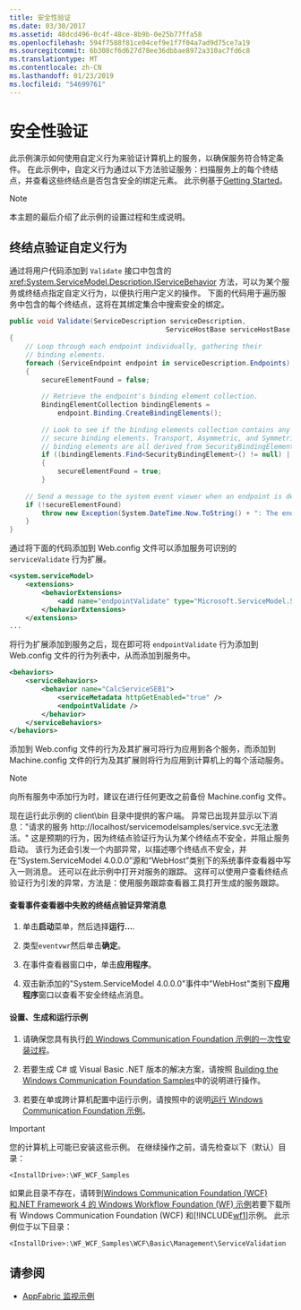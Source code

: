 ```yaml
---
title: 安全性验证
ms.date: 03/30/2017
ms.assetid: 48dcd496-0c4f-48ce-8b9b-0e25b77ffa58
ms.openlocfilehash: 594f7588f81ce04cef9e1f7f04a7ad9d75ce7a19
ms.sourcegitcommit: 6b308cf6d627d78ee36dbbae8972a310ac7fd6c8
ms.translationtype: MT
ms.contentlocale: zh-CN
ms.lasthandoff: 01/23/2019
ms.locfileid: "54699761"
---
```

# <a name="security-validation"></a>安全性验证
此示例演示如何使用自定义行为来验证计算机上的服务，以确保服务符合特定条件。 在此示例中，自定义行为通过以下方法验证服务：扫描服务上的每个终结点，并查看这些终结点是否包含安全的绑定元素。 此示例基于[Getting Started](../../../../docs/framework/wcf/samples/getting-started-sample.md)。  
  
> [!NOTE]
>  本主题的最后介绍了此示例的设置过程和生成说明。  
  
## <a name="endpoint-validation-custom-behavior"></a>终结点验证自定义行为  
 通过将用户代码添加到 `Validate` 接口中包含的 <xref:System.ServiceModel.Description.IServiceBehavior> 方法，可以为某个服务或终结点指定自定义行为，以便执行用户定义的操作。 下面的代码用于遍历服务中包含的每个终结点，这将在其绑定集合中搜索安全的绑定。  
  
```csharp
public void Validate(ServiceDescription serviceDescription,   
                                       ServiceHostBase serviceHostBase)  
{  
    // Loop through each endpoint individually, gathering their    
    // binding elements.  
    foreach (ServiceEndpoint endpoint in serviceDescription.Endpoints)  
    {  
        secureElementFound = false;  
  
        // Retrieve the endpoint's binding element collection.  
        BindingElementCollection bindingElements =   
            endpoint.Binding.CreateBindingElements();  
  
        // Look to see if the binding elements collection contains any   
        // secure binding elements. Transport, Asymmetric, and Symmetric      
        // binding elements are all derived from SecurityBindingElement.  
        if ((bindingElements.Find<SecurityBindingElement>() != null) || (bindingElements.Find<HttpsTransportBindingElement>() != null) || (bindingElements.Find<WindowsStreamSecurityBindingElement>() != null) || (bindingElements.Find<SslStreamSecurityBindingElement>() != null))  
        {  
            secureElementFound = true;  
        }  
  
    // Send a message to the system event viewer when an endpoint is deemed insecure.  
    if (!secureElementFound)  
        throw new Exception(System.DateTime.Now.ToString() + ": The endpoint \"" + endpoint.Name + "\" has no secure bindings.");  
    }  
}  
```  
  
 通过将下面的代码添加到 Web.config 文件可以添加服务可识别的 `serviceValidate` 行为扩展。  
  
```xml  
<system.serviceModel>  
    <extensions>  
        <behaviorExtensions>  
            <add name="endpointValidate" type="Microsoft.ServiceModel.Samples.EndpointValidateElement, endpointValidate, Version=0.0.0.0, Culture=neutral, PublicKeyToken=null" />  
        </behaviorExtensions>  
    </extensions>  
...  
```  
  
 将行为扩展添加到服务之后，现在即可将 `endpointValidate` 行为添加到 Web.config 文件的行为列表中，从而添加到服务中。  
  
```xml  
<behaviors>  
    <serviceBehaviors>  
        <behavior name="CalcServiceSEB1">  
            <serviceMetadata httpGetEnabled="true" />  
            <endpointValidate />  
        </behavior>  
    </serviceBehaviors>  
</behaviors>  
```  
  
 添加到 Web.config 文件的行为及其扩展可将行为应用到各个服务，而添加到 Machine.config 文件的行为及其扩展则将行为应用到计算机上的每个活动服务。  
  
> [!NOTE]
>  向所有服务中添加行为时，建议在进行任何更改之前备份 Machine.config 文件。  
  
 现在运行此示例的 client\bin 目录中提供的客户端。 异常已出现并显示以下消息："请求的服务 http://localhost/servicemodelsamples/service.svc无法激活。" 这是预期的行为，因为终结点验证行为认为某个终结点不安全，并阻止服务启动。 该行为还会引发一个内部异常，以描述哪个终结点不安全，并在“System.ServiceModel 4.0.0.0”源和“WebHost”类别下的系统事件查看器中写入一则消息。 还可以在此示例中打开对服务的跟踪。 这样可以使用户查看终结点验证行为引发的异常，方法是：使用服务跟踪查看器工具打开生成的服务跟踪。  
  
#### <a name="to-view-failed-endpoint-validation-exception-messages-in-the-event-viewer"></a>查看事件查看器中失败的终结点验证异常消息  
  
1.  单击**启动**菜单，然后选择**运行...**.  
  
2.  类型`eventvwr`然后单击**确定**。  
  
3.  在事件查看器窗口中，单击**应用程序**。  
  
4.  双击新添加的"System.ServiceModel 4.0.0.0"事件中"WebHost"类别下**应用程序**窗口以查看不安全终结点消息。  
  
#### <a name="to-set-up-build-and-run-the-sample"></a>设置、生成和运行示例  
  
1.  请确保您具有执行[的 Windows Communication Foundation 示例的一次性安装过程](../../../../docs/framework/wcf/samples/one-time-setup-procedure-for-the-wcf-samples.md)。  
  
2.  若要生成 C# 或 Visual Basic .NET 版本的解决方案，请按照 [Building the Windows Communication Foundation Samples](../../../../docs/framework/wcf/samples/building-the-samples.md)中的说明进行操作。  
  
3.  若要在单或跨计算机配置中运行示例，请按照中的说明[运行 Windows Communication Foundation 示例](../../../../docs/framework/wcf/samples/running-the-samples.md)。  
  
> [!IMPORTANT]
>  您的计算机上可能已安装这些示例。 在继续操作之前，请先检查以下（默认）目录：  
>   
>  `<InstallDrive>:\WF_WCF_Samples`  
>   
>  如果此目录不存在，请转到[Windows Communication Foundation (WCF) 和.NET Framework 4 的 Windows Workflow Foundation (WF) 示例](https://go.microsoft.com/fwlink/?LinkId=150780)若要下载所有 Windows Communication Foundation (WCF) 和[!INCLUDE[wf1](../../../../includes/wf1-md.md)]示例。 此示例位于以下目录：  
>   
>  `<InstallDrive>:\WF_WCF_Samples\WCF\Basic\Management\ServiceValidation`  
  
## <a name="see-also"></a>请参阅
- [AppFabric 监视示例](https://go.microsoft.com/fwlink/?LinkId=193959)
